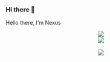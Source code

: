 ### Hi there 👋
Hello there, I'm <span color="red">Nexus


<p align="center">
    <a href="https://github.com/nex4s/">
        <img src="https://github-readme-streak-stats.herokuapp.com?user=nex4s&hide_border=true&background=0D1117&currStreakLabel=FFFFFF&sideLabels=FFFFFF&currStreakNum=FFFFFF&dates=FFFFFF&sideNums=FFFFFF&fire=f04848&ring=f04848&stroke=FFFFFFFF)](https://git.io/streak-stats" />
  </a> 
<br>
  <a href="https://github.com/nex4s/">
       <img src="https://github-readme-stats.vercel.app/api?username=nex4s&show_icons=true&theme=gruvbox" />
  </a> 
<br>
<br>
<a href="https://github.com/nex4a/">
       <img src="https://github-readme-stats.vercel.app/api/top-langs/?username=nex4s&theme=gruvbox&langs_count=8&layout=compact" />
  </a> 
</p>

